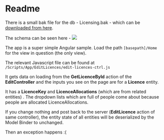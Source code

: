 # Readme #
There is a small bak file for the db - Licensing.bak - which can be [downloaded from here](https://app.box.com/s/f7ntxnhngc68okvm1oq1pq6ge3vwr9l9).

The schema can be seen here - ![](http://www.codeproject.com/KB/dotnet/788559/LicencingSchema.PNG)

The app is a super simple Angular sample. Load the path `[basepath]/Home` for the view in question (the only view).

The relevant Javascript file can be found at `/Scripts/App/EditLicences/edit-licences-ctrl.js`

It gets data on loading from the **GetLicenceById** action of the **EditController** and the inputs you see on the page are for a **Licence** entity.

It has a **LicenceKey** and **LicenceAllocations** (which are from related entities) . The dropdown lists which are full of people come about because people are allocated LicenceAllocations.

If you change nothing and post back to the server (**EditLicence** action of same controller), the entity state of all entities will be deserialized by the Model Binder to unchanged.

Then an exception happens :( 
 

 
